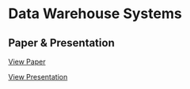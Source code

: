 # Data Warehouse Systems

## Paper & Presentation

[View Paper](https://reitermarkus.github.io/data-warehouse-systems/paper.pdf)

[View Presentation](https://reitermarkus.github.io/data-warehouse-systems/presentation.pdf)
